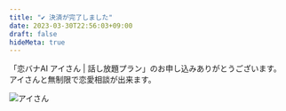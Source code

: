 ```yaml
---
title: "✔︎ 決済が完了しました"
date: 2023-03-30T22:56:03+09:00
draft: false
hideMeta: true
---
```


「恋バナAI アイさん | 話し放題プラン」のお申し込みありがとうございます。
アイさんと無制限で恋愛相談が出来ます。

![アイさん](/images/koibana-ai/koibana-ai.png)